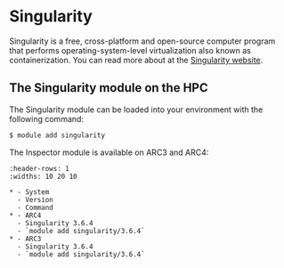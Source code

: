 # Singularity

Singularity is a free, cross-platform and open-source computer program that performs operating-system-level virtualization also known as containerization. You can read more about at the [Singularity website](https://singularity.lbl.gov/).

## The Singularity module on the HPC

The Singularity module can be loaded into your environment with the following command:

```bash
$ module add singularity
```

The Inspector module is available on ARC3 and ARC4:

```{list-table}
:header-rows: 1
:widths: 10 20 10

* - System
  - Version
  - Command
* - ARC4
  - Singularity 3.6.4
  - `module add singularity/3.6.4`
* - ARC3
  - Singularity 3.6.4
  - `module add singularity/3.6.4`
```
